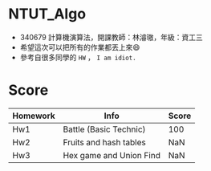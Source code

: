 # NTUT_Algo

- 340679 計算機演算法，開課教師：林濬璈，年級：資工三
- 希望這次可以把所有的作業都丟上來😄
- 參考自很多同學的 `HW` ， `I am idiot.`


# Score


| Homework | Info                   | Score |
|----------|------------------------|-------|
| Hw1      | Battle (Basic Technic) | 100   |
| Hw2      | Fruits and hash tables | NaN   |
| Hw3      | Hex game and Union Find  | NaN   |